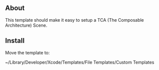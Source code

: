 ## About
This template should make it easy to setup a TCA (The Composable Architecture) Scene. 

## Install

Move the template to:

~/Library/Developer/Xcode/Templates/File Templates/Custom Templates